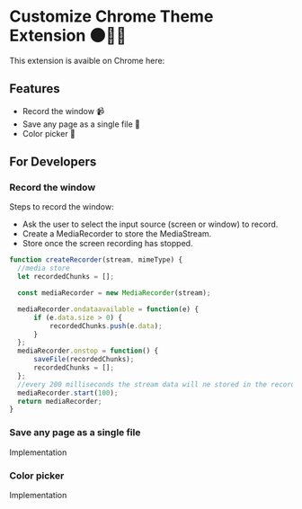 # Customize Chrome Theme Extension 🌑👩‍💻
This extension is avaible on Chrome here: 

## Features 
<ul> 
  <li> Record the window 📹</li>
  <li> Save any page as a single file 📓 </li>
  <li> Color picker 🎨</li>
</ul> 

## For Developers
### Record the window
Steps to record the window:
<ul>
  <li>Ask the user to select the input source (screen or window) to record.  </li>  
  <li>Create a MediaRecorder to store the MediaStream.</li>
  <li>Store once the screen recording has stopped.</li>
</ul>

  ```javascript
  function createRecorder(stream, mimeType) {
    //media store
    let recordedChunks = [];

    const mediaRecorder = new MediaRecorder(stream);

    mediaRecorder.ondataavailable = function(e) {
        if (e.data.size > 0) {
            recordedChunks.push(e.data);
        }
    };
    mediaRecorder.onstop = function() {
        saveFile(recordedChunks);
        recordedChunks = [];
    };
    //every 200 milliseconds the stream data will ne stored in the recordedChunks array
    mediaRecorder.start(100);
    return mediaRecorder;
}
  ```


### Save any page as a single file
Implementation

### Color picker
Implementation
